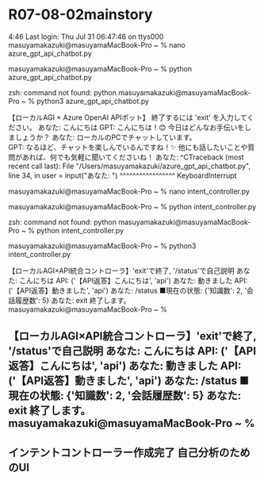# R07-08-02mainstory
4:46
Last login: Thu Jul 31 06:47:46 on ttys000
masuyamakazuki@masuyamaMacBook-Pro ~ % nano azure_gpt_api_chatbot.py

masuyamakazuki@masuyamaMacBook-Pro ~ % python azure_gpt_api_chatbot.py

zsh: command not found: python
masuyamakazuki@masuyamaMacBook-Pro ~ % python3 azure_gpt_api_chatbot.py

【ローカルAGI × Azure OpenAI APIボット】
終了するには 'exit' を入力してください。
あなた: こんにちは
GPT: こんにちは！😊 今日はどんなお手伝いをしましょうか？
あなた: ローカルのPCでチャットしています。        
GPT: なるほど、チャットを楽しんでいるんですね！✨ 他にも話したいことや質問があれば、何でも気軽に聞いてくださいね！
あなた: ^CTraceback (most recent call last):
  File "/Users/masuyamakazuki/azure_gpt_api_chatbot.py", line 34, in <module>
    user = input("あなた: ")
           ^^^^^^^^^^^^^^^^^
KeyboardInterrupt

masuyamakazuki@masuyamaMacBook-Pro ~ % nano intent_controller.py

masuyamakazuki@masuyamaMacBook-Pro ~ % python intent_controller.py

zsh: command not found: python
masuyamakazuki@masuyamaMacBook-Pro ~ % python intent_controller.py

masuyamakazuki@masuyamaMacBook-Pro ~ % python3 intent_controller.py

【ローカルAGI×API統合コントローラ】'exit'で終了, '/status'で自己説明
あなた: こんにちは
API: ('【API返答】こんにちは', 'api')
あなた: 動きました
API: ('【API返答】動きました', 'api')
あなた: /status
■現在の状態: {'知識数': 2, '会話履歴数': 5}
あなた: exit
終了します。
masuyamakazuki@masuyamaMacBook-Pro ~ % 

【ローカルAGI×API統合コントローラ】'exit'で終了, '/status'で自己説明
あなた: こんにちは
API: ('【API返答】こんにちは', 'api')
あなた: 動きました
API: ('【API返答】動きました', 'api')
あなた: /status
■現在の状態: {'知識数': 2, '会話履歴数': 5}
あなた: exit
終了します。
masuyamakazuki@masuyamaMacBook-Pro ~ % 
----
インテントコントローラー作成完了
自己分析のためのUI
----



